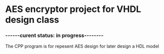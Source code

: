 # AES encryptor project for VHDL design class
### ------curent status: in progress--------
The CPP program is for repesent AES design for later design a HDL model
